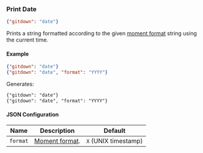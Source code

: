 ### Print Date

<!-- gitdown: off -->
```json
{"gitdown": "date"}

```
<!-- gitdown: on -->

Prints a string formatted according to the given [moment format](http://momentjs.com/docs/#/displaying/format/) string using the current time.

#### Example

<!-- gitdown: off -->
```json
{"gitdown": "date"}
{"gitdown": "date", "format": "YYYY"}

```
<!-- gitdown: on -->

Generates:

```markdown
{"gitdown": "date"}
{"gitdown": "date", "format": "YYYY"}

```

#### JSON Configuration

| Name | Description | Default |
| --- | --- | --- |
| `format` | [Moment format](http://momentjs.com/docs/#/displaying/format/). | `X` (UNIX timestamp) |
